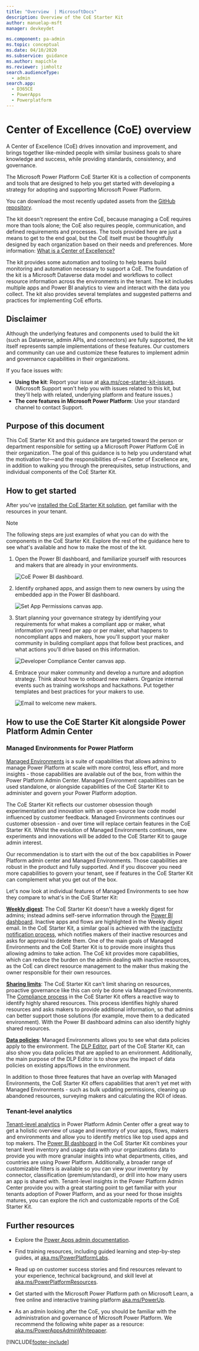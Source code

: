 ```yaml
---
title: "Overview  | MicrosoftDocs"
description: Overview of the CoE Starter Kit
author: manuelap-msft
manager: devkeydet

ms.component: pa-admin
ms.topic: conceptual
ms.date: 04/10/2020
ms.subservice: guidance
ms.author: mapichle
ms.reviewer: jimholtz
search.audienceType: 
  - admin
search.app: 
  - D365CE
  - PowerApps
  - Powerplatform
---
```

# Center of Excellence (CoE) overview

A Center of Excellence (CoE) drives innovation and improvement, and brings together like-minded people with similar business goals to share knowledge and success, while providing standards, consistency, and governance.

The Microsoft Power Platform CoE Starter Kit is a collection of components and tools that are designed to help you get started with developing a strategy for adopting and supporting Microsoft Power Platform.

You can download the most recently updated assets from the [GitHub repository](https://aka.ms/CoEStarterKitRepo).

The kit doesn't represent the entire CoE, because managing a CoE requires more than tools alone; the CoE also requires people, communication, and defined requirements and processes. The tools provided here are just a means to get to the end goal, but the CoE itself must be thoughtfully designed by each organization based on their needs and preferences. More information: [What is a Center of Excellence?](motivation.md)

The kit provides some automation and tooling to help teams build monitoring and automation necessary to support a CoE. The foundation of the kit is a Microsoft Dataverse data model and workflows to collect resource information across the environments in the tenant. The kit includes multiple apps and Power BI analytics to view and interact with the data you collect. The kit also provides several templates and suggested patterns and practices for implementing CoE efforts.

## Disclaimer

Although the underlying features and components used to build the kit (such as Dataverse, admin APIs, and connectors) are fully supported, the kit itself represents sample implementations of these features. Our customers and community can use and customize these features to implement admin and governance capabilities in their organizations.

If you face issues with:

- **Using the kit**: Report your issue at [aka.ms/coe-starter-kit-issues](https://aka.ms/coe-starter-kit-issues). (Microsoft Support won't help you with issues related to this kit, but they'll help with related, underlying platform and feature issues.)
- **The core features in Microsoft Power Platform**: Use your standard channel to contact Support.

## Purpose of this document

This CoE Starter Kit and this guidance are targeted toward the person or department responsible for setting up a Microsoft Power Platform CoE in their organization. The goal of this guidance is to help you understand what the motivation for&mdash;and the responsibilities of&mdash;a Center of Excellence are, in addition to walking you through the prerequisites, setup instructions, and individual components of the CoE Starter Kit.

## How to get started

After you've [installed the CoE Starter Kit solution](setup.md), get familiar with the resources in your tenant.

> [!NOTE]
> The following steps are just examples of what you can do with the components in the CoE Starter Kit. Explore the rest of the guidance here to see what's available and how to make the most of the kit.

1. Open the Power BI dashboard, and familiarize yourself with resources and makers that are already in your environments.

    ![CoE Power BI dashboard.](media/coe1.PNG "CoE Power BI dashboard")

1. Identify orphaned apps, and assign them to new owners by using the embedded app in the Power BI dashboard.

    ![Set App Permissions canvas app.](media/SetAppPerms.PNG "Set App Permission canvas app")

1. Start planning your governance strategy by identifying your requirements for what makes a compliant app or maker, what information you'll need per app or per maker, what happens to noncompliant apps and makers, how you'll support your maker community in building compliant apps that follow best practices, and what actions you'll drive based on this information.

    ![Developer Compliance Center canvas app.](media/coe4.PNG "Developer Compliance Center canvas app")

1. Embrace your maker community and develop a nurture and adoption strategy. Think about how to onboard new makers. Organize internal events such as training workshops and hackathons. Put together templates and best practices for your makers to use.

    ![Email to welcome new makers.](media/coe5.PNG "Email to welcome new makers")

## How to use the CoE Starter Kit alongside Power Platform Admin Center

### Managed Environments for Power Platform

[Managed Environments](/power-platform/admin/managed-environment-overview) is a suite of capabilities that allows admins to manage Power Platform at scale with more control, less effort, and more insights - those capabilities are available out of the box, from within the Power Platform Admin Center. Managed Environment capabilities can be used standalone, or alongside capabilities of the CoE Starter Kit to administer and govern your Power Platform adoption.

The CoE Starter Kit reflects our customer obsession though experimentation and innovation with an open-source low code model influenced by customer feedback. Managed Environments continues our customer obsession - and over time will replace certain features in the CoE Starter Kit. Whilst the evolution of Managed Environments continues, new experiments and innovations will be added to the CoE Starter Kit to gauge admin interest.

Our recommendation is to start with the out of the box capabilities in Power Platform admin center and Managed Environments. Those capabilities are robust in the product and fully supported. And if you discover you need more capabilities to govern your tenant, see if features in the CoE Starter Kit can complement what you get out of the box.

Let's now look at individual features of Managed Environments to see how they compare to what's in the CoE Starter Kit:

**[Weekly digest](/power-platform/admin/managed-environment-weekly-digests)**: The CoE Starter Kit doesn't have a weekly digest for admins; instead admins self-serve information through the [Power BI dashboard](/power-platform/guidance/coe/power-bi). Inactive apps and flows are highlighted in the Weekly digest email. In the CoE Starter Kit, a similar goal is achieved with the [inactivity notification process](governance-components.md#inactivity-processes), which notifies makers of their inactive resources and asks for approval to delete them. One of the main goals of Managed Environments and the CoE Starter Kit is to provide more insights thus allowing admins to take action. The CoE kit provides more capabilities, which can reduce the burden on the admin dealing with inactive resources, as the CoE can direct resource management to the maker thus making the owner responsible for their own resources.

**[Sharing limits](/power-platform/admin/managed-environment-sharing-limits)**: The CoE Starter Kit can't limit sharing on resources, proactive governance like this can only be done via Managed Environments. The [Compliance process](example-processes.md) in the CoE Starter Kit offers a reactive way to identify highly shared resources. This process identifies highly shared resources and asks makers to provide additional information, so that admins can better support those solutions (for example, move them to a dedicated environment). With the Power BI dashboard admins can also identify highly shared resources.

**[Data policies](/power-platform/admin/managed-environment-data-policies)**: Managed Environments allows you to see what data policies apply to the environment. The [DLP Editor](core-components.md#dlp-editor-v2), part of the CoE Starter Kit, can also show you data policies that are applied to an environment. Additionally, the main purpose of the DLP Editor is to show you the impact of data policies on existing apps/flows in the environment.

In addition to those three features that have an overlap with Managed Environments, the CoE Starter Kit offers capabilities that aren't yet met with Managed Environments - such as bulk updating permissions, cleaning up abandoned resources, surveying makers and calculating the ROI of ideas.

### Tenant-level analytics

[Tenant-level analytics](/power-platform/admin/tenant-level-analytics) in Power Platform Admin Center offer a great way to get a holistic overview of usage and inventory of your apps, flows, makers and environments and allow you to identify metrics like top used apps and top makers. The [Power BI dashboard](/power-platform/guidance/coe/power-bi) in the CoE Starter Kit combines your tenant level inventory and usage data with your organizations data to provide you with more granular insights into what departments, cities, and countries are using Power Platform. Additionally, a broader range of customizable filters is available so you can view your inventory by connector, classification (premium/standard), or drill into how many users an app is shared with. Tenant-level insights in the Power Platform Admin Center provide you with a great starting point to get familiar with your tenants adoption of Power Platform, and as your need for those insights matures, you can explore the rich and customizable reports of the CoE Starter Kit.

## Further resources

- Explore the [Power Apps admin documentation](../../admin/admin-documentation.md).

- Find training resources, including guided learning and step-by-step guides, at [aka.ms/PowerPlatformLabs](https://aka.ms/powerplatformlabs).

- Read up on customer success stories and find resources relevant to your experience, technical background, and skill level at [aka.ms/PowerPlatformResources](https://aka.ms/powerplatformresources).

- Get started with the Microsoft Power Platform path on Microsoft Learn, a free online and interactive training platform [aka.ms/PowerUp](/learn/paths/create-powerapps/?WT.mc_id=twitter-social-donasa).

- As an admin looking after the CoE, you should be familiar with the administration and governance of Microsoft Power Platform. We recommend the following white paper as a resource: [aka.ms/PowerAppsAdminWhitepaper](https://aka.ms/powerappsadminwhitepaper).


[!INCLUDE[footer-include](../../includes/footer-banner.md)]